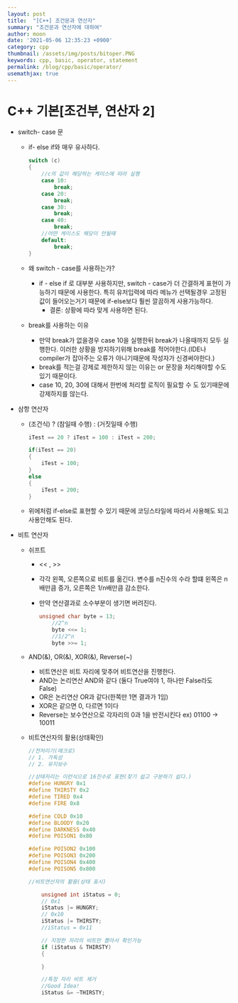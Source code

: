 ```yaml
---
layout: post
title:  "[C++] 조건문과 연산자"
summary: "조건문과 연산자에 대하여"
author: moon
date: '2021-05-06 12:35:23 +0900'
category: cpp
thumbnail: /assets/img/posts/bitoper.PNG
keywords: cpp, basic, operator, statement
permalink: /blog/cpp/basic/operator/
usemathjax: true
---
```


# C++ 기본[조건부, 연산자 2]

- switch- case 문
    - if- else if와 매우 유사하다.

        ```cpp
        switch (c)
        {
        	//c의 값이 해당하는 케이스에 따라 실행
        	case 10:
        		break;
        	case 20:
        		break;
        	case 30:
        		break;
        	case 40:
        		break;
        	//어떤 케이스도 해당이 안될때
        	default:
        		break;
        }
        ```

    - 왜 switch - case를 사용하는가?
        - if - else if 로 대부분 사용하지만, switch - case가 더 간결하게 표현이 가능하기 때문에 사용한다. 특히 유저입력에 따라 메뉴가 선택될경우 고정된 값이 들어오는거기 때문에 if-else보다 훨씬 깔끔하게 사용가능하다.
            - 결론: 상황에 따라 맞게 사용하면 된다.
    - break를 사용하는 이유
        - 만약 break가 없을경우 case 10을 실행한뒤 break가 나올때까지 모두 실행한다. 이러한 상황을 방지하기위해 break를 적어야한다.(IDE나 compiler가 잡아주는 오류가 아니기때문에 작성자가 신경써야한다.)
        - break를 적는걸 강제로 제한하지 않는 이유는 or 문장을 처리해야할 수도 있기 때문이다.
        - case 10, 20, 30에 대해서 한번에 처리할 로직이 필요할 수 도 있기때문에 강제하지를 않는다.

- 삼항 연산자
    - (조건식) ? (참일때 수행) : (거짓일때 수행)

        ```cpp
        iTest == 20 ? iTest = 100 : iTest = 200;

        if(iTest == 20)
        {
        	iTest = 100;
        }
        else
        {
        	iTest = 200;
        }
        ```

    - 위에처럼 if-else로 표현할 수 있기 때문에 코딩스타일에 따라서 사용해도 되고 사용안해도 된다.

- 비트 연산자
    - 쉬프트
        - << , >>
        - 각각 왼쪽, 오른쪽으로 비트를 옮긴다. 변수를 n진수의 수라 할떄 왼쪽은  n배만큼 증가, 오른쪽은 1/n배만큼 감소한다.
        - 만약 연산결과로 소수부분이 생기면 버려진다.

            ```cpp
            unsigned char byte = 13;
            	//2^n
            	byte <<= 1;
            	//1/2^n
            	byte >>= 1;
            ```

    - AND(&), OR(&), XOR(&), Reverse(~)
        - 비트연산은 비트 자리에 맞추어 비트연산을 진행한다.
        - AND는 논리연산 AND와 같다 (둘다 True여야 1, 하나만 False라도 False)
        - OR은 논리연산 OR과 같다(한쪽만 1면 결과가 1임)
        - XOR은 같으면 0, 다르면 1이다
        - Reverse는 보수연산으로 각자리의 0과 1을 반전시킨다 ex) 01100 → 10011
    - 비트연산자의 활용(상태확인)

        ```cpp
        //전처리기(매크로)
        // 1. 가독성
        // 2. 유지보수

        //상태저리는 이런식으로 16진수로 표현(찾기 쉽고 구분하기 쉽다.)
        #define HUNGRY 0x1
        #define THIRSTY 0x2
        #define TIRED 0x4
        #define FIRE 0x8

        #define COLD 0x10
        #define BLOODY 0x20
        #define DARKNESS 0x40
        #define POISON1 0x80

        #define POISON2 0x100
        #define POISON3 0x200
        #define POISON4 0x400
        #define POISON5 0x800

        //비트연산자의 활용(상태 표시)

        	unsigned int iStatus = 0;
        	// 0x1
        	iStatus |= HUNGRY;
        	// 0x10
        	iStatus |= THIRSTY;
        	//iStatus = 0x11

        	// 지정한 자리의 비트만 뽑아서 확인가능
        	if (iStatus & THIRSTY)
        	{

        	}

        	//특정 자리 비트 제거
        	//Good Idea!
        	iStatus &= ~THIRSTY;
        ```